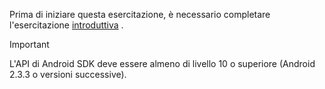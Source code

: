 Prima di iniziare questa esercitazione, è necessario completare l'esercitazione [introduttiva](../articles/mobile-engagement/mobile-engagement-android-get-started.md) .

> [!IMPORTANT]
> L'API di Android SDK deve essere almeno di livello 10 o superiore (Android 2.3.3 o versioni successive).
> 
> 

